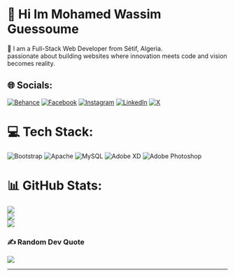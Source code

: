 # 💫 Hi Im Mohamed Wassim Guessoume
🔭 I am a Full-Stack Web Developer from Sétif, Algeria. <br> passionate about building websites where innovation meets code and vision becomes reality.



## 🌐 Socials:
[![Behance](https://img.shields.io/badge/Behance-1769ff?logo=behance&logoColor=white)](https://behance.net/GVIISION) [![Facebook](https://img.shields.io/badge/Facebook-%231877F2.svg?logo=Facebook&logoColor=white)](https://facebook.com/gvission) [![Instagram](https://img.shields.io/badge/Instagram-%23E4405F.svg?logo=Instagram&logoColor=white)](https://instagram.com/https://www.instagram.com/g.visiiion/?hl=fr) [![LinkedIn](https://img.shields.io/badge/LinkedIn-%230077B5.svg?logo=linkedin&logoColor=white)](https://linkedin.com/in/wassim-guessoum) [![X](https://img.shields.io/badge/X-black.svg?logo=X&logoColor=white)](https://x.com/guessoum_wassim) 

# 💻 Tech Stack:
![Bootstrap](https://img.shields.io/badge/bootstrap-%238511FA.svg?style=for-the-badge&logo=bootstrap&logoColor=white) ![Apache](https://img.shields.io/badge/apache-%23D42029.svg?style=for-the-badge&logo=apache&logoColor=white) ![MySQL](https://img.shields.io/badge/mysql-4479A1.svg?style=for-the-badge&logo=mysql&logoColor=white) ![Adobe XD](https://img.shields.io/badge/Adobe%20XD-470137?style=for-the-badge&logo=Adobe%20XD&logoColor=#FF61F6) ![Adobe Photoshop](https://img.shields.io/badge/adobe%20photoshop-%2331A8FF.svg?style=for-the-badge&logo=adobe%20photoshop&logoColor=white)
# 📊 GitHub Stats:
![](https://github-readme-stats.vercel.app/api?username=GSMVISION&theme=dark&hide_border=false&include_all_commits=true&count_private=true)<br/>
![](https://github-readme-streak-stats.herokuapp.com/?user=GSMVISION&theme=dark&hide_border=false)<br/>
![](https://github-readme-stats.vercel.app/api/top-langs/?username=GSMVISION&theme=dark&hide_border=false&include_all_commits=true&count_private=true&layout=compact)

### ✍️ Random Dev Quote
![](https://quotes-github-readme.vercel.app/api?type=vetical&theme=tokyonight)

<!-- Proudly created with GPRM ( https://gprm.itsvg.in ) -->
---
